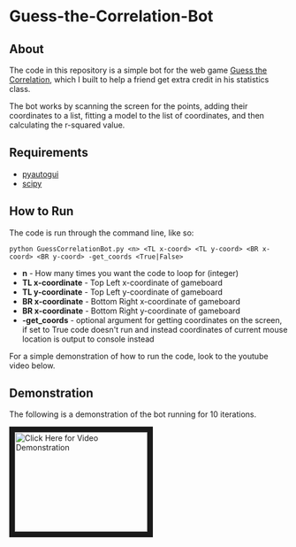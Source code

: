 # Guess-the-Correlation-Bot

## About

The code in this repository is a simple bot for the web game [Guess the Correlation](http://guessthecorrelation.com/), which I built to help a friend get extra credit in his statistics class.

The bot works by scanning the screen for the points, adding their coordinates to a list, fitting a model to the list of coordinates, and then calculating the r-squared value.

## Requirements

  * [pyautogui](https://pyautogui.readthedocs.io/en/latest/)
  * [scipy](https://www.scipy.org/)

## How to Run

The code is run through the command line, like so:

```
python GuessCorrelationBot.py <n> <TL x-coord> <TL y-coord> <BR x-coord> <BR y-coord> -get_coords <True|False>
```

  * __n__ - How many times you want the code to loop for (integer)
  * __TL x-coordinate__ - Top Left x-coordinate of gameboard
  * __TL y-coordinate__ - Top Left y-coordinate of gameboard
  * __BR x-coordinate__ - Bottom Right x-coordinate of gameboard
  * __BR x-coordinate__ - Bottom Right y-coordinate of gameboard
  * __-get_coords__ - optional argument for getting coordinates on the screen, if set to True code doesn't run and instead coordinates of current mouse location is output to console instead
  
For a simple demonstration of how to run the code, look to the youtube video below.
  

## Demonstration

The following is a demonstration of the bot running for 10 iterations.

<a href="http://www.youtube.com/watch?feature=player_embedded&v=mTJd5CriBSk
" target="_blank"><img src="http://img.youtube.com/vi/mTJd5CriBSk/0.jpg" 
alt="Click Here for Video Demonstration" width="240" height="180" border="10" /></a>
